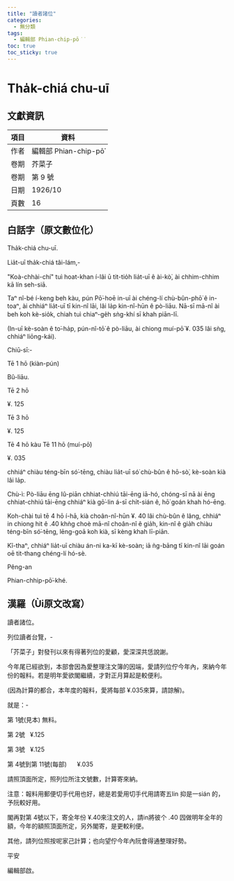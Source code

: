```yaml
---
title: "讀者諸位"
categories:
  - 無分類
tags:
  - 編輯部 Phian-chip-pō͘͘
toc: true
toc_sticky: true
---
```


# Tha̍k-chiá chu-uī

## 文獻資訊

| 項目 | 資料 |
|---|---|
| 作者 | 編輯部 Phian-chip-pō͘͘ |
| 卷期 | 芥菜子 |
| 卷期 | 第 9 號 |
| 日期 | 1926/10 |
| 頁數 | 16 |

## 白話字（原文數位化）

Tha̍k-chiá chu-uī.

Lia̍t-uī tha̍k-chiá tâi-lám,-

"Koà-chhài-chí" tuì hoat-khan í-lâi ū tit-tio̍h lia̍t-uī ê ài-kò͘, ài chhim-chhim kā lín seh-siā.

Taⁿ nî-bé í-keng beh kàu, pún Pō͘-hoē in-uī ài chéng-lí chù-bûn-phō͘ ê in-toaⁿ, ài chhiáⁿ lia̍t-uī tī kin-nî lāi, lâi la̍p kin-nî-hūn ê pò-liāu. Nā-sī mā-nî ài beh koh kè-sio̍k, chiah tuì chiaⁿ-ge̍h sǹg-khí sī khah piān-lī.

(In-uī kè-soàn ê to͘-ha̍p, pún-nî-tō͘ ê pò-liāu, ài chiong muí-pō͘ ¥. 035 lâi sǹg, chhiáⁿ liōng-kái).

Chiū-sī:-

Tē 1 hō (kiàn-pún)

Bû-liāu.

Tē 2 hō

¥. 125

Tē 3 hō

¥. 125

Tē 4 hō kàu Tē 11 hō (muí-pō͘)

¥. 035

chhiáⁿ chiàu téng-bīn só͘-tēng, chiàu lia̍t-uī só͘ chù-bûn ê hō-sò͘, kè-soàn kià lâi la̍p.

Chù-ì: Pò-liāu ēng Iû-piān chhiat-chhiú tāi-ēng iā-hó, chóng-sī nā ài ēng chhiat-chhiú tāi-ēng chhiáⁿ kià gō͘-lin á-sī chi̍t-sián ê, hō͘ goán khah hó-ēng.

Koh-chài tuì tē 4 hō í-hā, kià choân-nî-hūn ¥. 40 lâi chù-bûn ê lâng, chhiáⁿ in chiong hit ê .40 khǹg choè mā-nî choân-nî ê gia̍h, kin-nî ê gia̍h chiàu téng-bīn só͘-tēng, lēng-goā koh kià, sī kèng khah lī-piān.

Kî-thaⁿ, chhiáⁿ lia̍t-uī chiàu án-ni ka-kī kè-soàn; iā ǹg-bāng tī kin-nî lāi goán oē tit-thang chéng-lí hó-sè.

Pêng-an

Phian-chhip-pō͘-khé.

## 漢羅（Ùi原文改寫）

讀者諸位。

列位讀者台覽，-

「芥菜子」對發刊以來有得著列位的愛顧，愛深深共恁說謝。

今年尾已經欲到，本部會因為愛整理注文簿的因端，愛請列位佇今年內，來納今年份的報料。若是明年愛欲閣繼續，才對正月算起是較便利。

(因為計算的都合，本年度的報料，愛將每部 ¥.035來算，請諒解)。

就是：-

第 1號(見本) 無料。

第 2號   ¥.125

第 3號   ¥.125

第 4號到第 11號(每部)      ¥.035

請照頂面所定，照列位所注文號數，計算寄來納。

注意：報料用郵便切手代用也好，總是若愛用切手代用請寄五lin 抑是一sián 的，予阮較好用。

閣再對第 4號以下，寄全年份 ¥.40來注文的人，請in將彼个 .40 囥做明年全年的額，今年的額照頂面所定，另外閣寄，是更較利便。

其他，請列位照按呢家己計算；也向望佇今年內阮會得通整理好勢。

平安

編輯部啟。
